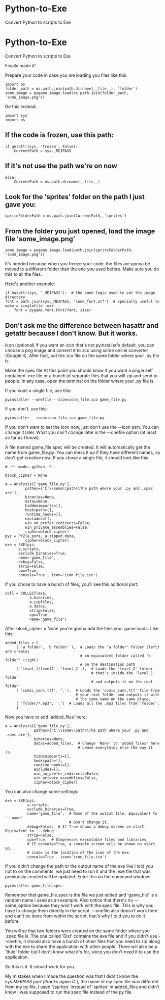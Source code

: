 # Python-to-Exe
Convert Python to scripts to Exe

# Python-to-Exe
Convert Python to scripts to Exe


Finally made it!

Prepare your code in case you are loading you files like this:

    import os
    folder_path = os.path.join(path.dirname(__file__), 'folder')
    some_image = pygame.image.load(os.path.join(folder_path, 'some_image.png'))
Do this instead:

    import sys
    import os
## If the code is frozen, use this path:
    if getattr(sys, 'frozen', False):
        CurrentPath = sys._MEIPASS
## If it's not use the path we're on now
    else:
        CurrentPath = os.path.dirname(__file__)
## Look for the 'sprites' folder on the path I just gave you:
    spriteFolderPath = os.path.join(CurrentPath, 'sprites')
## From the folder you just opened, load the image file 'some_image.png'
    some_image = pygame.image.load(path.join(spriteFolderPath, 'some_image.png'))
It's needed because when you freeze your code, the files are gonna be moved to a different folder than the one you used before. Make sure you do this to all the files.

Here's another example:

    if hasattr(sys, '_MEIPASS'):  # the same logic used to set the image directory
    font = path.join(sys._MEIPASS, 'some_font.otf')  # specially useful to make a singlefile .exe
        font = pygame.font.Font(font, size)
## Don't ask me the difference between hasattr and getattr because I don't know. But it works.
Icon (optional)
If you want an icon that's not pyinstaller's default, you can choose a png image and convert it to .ico using some online converter (Google it). After that, put the .ico file on the same folder where your .py file is.

Make the spec file
At this point you should know if you want a single self contained .exe file or a bunch of separate files that you will zip and send to people. In any case, open the terminal on the folder where your .py file is.

If you want a single file, use this:

    pyinstaller --onefile --icon=icon_file.ico game_file.py
If you don't, use this:

    pyinstaller --icon=icon_file.ico game_file.py
If you don't want to set the icon now, just don't use the --icon part. You can change it later. What you can't change later is the --onefile option (at least as far as I know).

A file named game_file.spec will be created. It will automatically get the name from game_file.py. You can mess it up if they have different names, so don't get creative now. If you chose a single file, it should look like this:

    # -*- mode: python -*-

    block_cipher = None

    a = Analysis(['game_file.py'],
             pathex=['C:\\some\\path\\The path where your .py and .spec are'],
             binaries=None,
             datas=None,
             hiddenimports=[],
             hookspath=[],
             runtime_hooks=[],
             excludes=[],
             win_no_prefer_redirects=False,
             win_private_assemblies=False,
             cipher=block_cipher)
    pyz = PYZ(a.pure, a.zipped_data,
             cipher=block_cipher)
    exe = EXE(pyz,
          a.scripts,
          exclude_binaries=True,
          name='game_file',
          debug=False,
          strip=False,
          upx=True,
          console=True , icon='icon_file.ico')
If you chose to have a bunch of files, you'll see this aditional part:

    coll = COLLECT(exe,
               a.binaries,
               a.zipfiles,
               a.datas,
               strip=False,
               upx=True,
               name='game_file')
After block_cipher = None you're gonna add the files your game loads. Like this:

    added_files = [
         ( 'a folder', 'b folder' ),  # Loads the 'a folder' folder (left) and creates
                                      # an equivalent folder called 'b folder' (right)
                                      # on the destination path
         ( 'level_1/level2', 'level_2' ),  # Loads the 'level_2' folder
                                           # that's inside the 'level_1' folder
                                           # and outputs it on the root folder
         ( 'comic_sans.ttf', '.'),  # Loads the 'comic_sans.ttf' file from
                                    # your root folder and outputs it with
                                    # the same name on the same place.
         ( 'folder/*.mp3', '.')  # Loads all the .mp3 files from 'folder'.
         ]
Now you have to add 'added_files' here:

    a = Analysis(['game_file.py'],
                 pathex=['C:\\some\\path\\The path where your .py and .spec are'],
                 binaries=None,
                 datas=added_files,  # Change 'None' to 'added_files' here
                                     # Leave everything else the way it is.
                 hiddenimports=[],
                 hookspath=[],
                 runtime_hooks=[],
                 excludes=[],
                 win_no_prefer_redirects=False,
                 win_private_assemblies=False,
                 cipher=block_cipher)
You can also change some settings:

    exe = EXE(pyz,
              a.scripts,
              exclude_binaries=True,
              name='game_file',  # Name of the output file. Equivalent to '--name'
                                 # Don't change it.
              debug=False,  # If True shows a debug screen on start. Equivalent to '--debug'.
              strip=False,
              upx=True,  # Compresses executable files and libraries
              # If console=True, a console screen will be shown on start up.
              # icon= is the location of the icon of the exe.
              console=True , icon='icon_file.ico')
If you didn't change the path or the output name of the exe like I told you not to on the comments, we just need to run it and the .exe file that was previously created will be updated. Enter this on the command window:

    pyinstaller game_file.spec
Remember that game_file.spec is the file we just edited and 'game_file' is a random name I used as an example. Also notice that there's no --some_option because they won't work with the spec file. This is why you have to change them directly in the script. --onefile also doesn't work here and can't be done from within the script, that's why I told you to do it before.

You will se that two folders were created on the same folder where you .spec file is. The one called 'Dist' contains the exe file and if you didn't use --onefile, it should also have a bunch of other files that you need to zip along with the exe to share the application with other people. There will also be a 'Buid' folder but I don't know what it's for, since you don't need it to use the application.

So this is it. It should work for you.

My mistakes when I made the question was that I didn't know the sys._MEIPASS part (thanks again C._), the name of my spec file was different from my py file, I used '/sprites' instead of 'sprites' in added_files and didn't know I was supposed to run the spec file instead of the py file.

